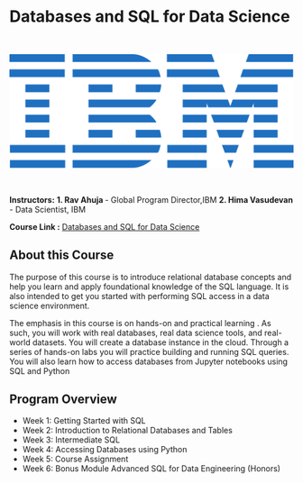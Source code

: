 # Databases and SQL for Data Science
<br>
<p align="center">
 <img src="https://github.com/AchalMate/IBM-Data-Science-Professional-Certificate/blob/main/ibm.svg" title="IBM logo" alt = "IBM logo" />
</p>
<br>

<b>Instructors:</b>
<b>1. Rav Ahuja </b> - Global Program Director,IBM
<b>2. Hima Vasudevan </b>- Data Scientist, IBM


<b> Course Link :</b> <a href = "https://www.coursera.org/learn/sql-data-science?specialization=ibm-data-science">Databases and SQL for Data Science</a>
## About this Course
The purpose of this course is to introduce relational database concepts and help you learn and apply foundational knowledge of the SQL language. It is also intended to get you started with performing SQL access in a data science environment.  

The emphasis in this course is on hands-on and practical learning . As such, you will work with real databases, real data science tools, and real-world datasets. You will create a database instance in the cloud. Through a series of hands-on labs you will practice building and running SQL queries. You will also learn how to access databases from Jupyter notebooks using SQL and Python

## Program Overview
- Week 1: Getting Started with SQL
- Week 2: Introduction to Relational Databases and Tables
- Week 3: Intermediate SQL
- Week 4: Accessing Databases using Python
- Week 5: Course Assignment
- Week 6: Bonus Module Advanced SQL for Data Engineering (Honors)
  




